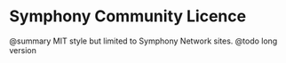 # Symphony Community Licence

@summary MIT style but limited to Symphony Network sites.
@todo long version